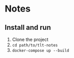# Notes

## Install and run

1. Clone the project
2. `cd path/to/tlt-notes`
3. `docker-compose up --build`